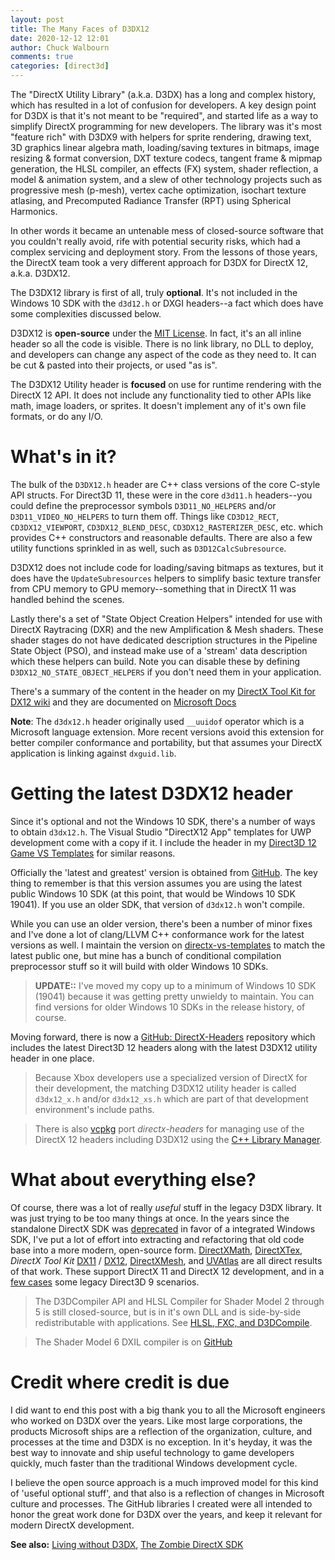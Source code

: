 ```yaml
---
layout: post
title: The Many Faces of D3DX12
date: 2020-12-12 12:01
author: Chuck Walbourn
comments: true
categories: [direct3d]
---
```


The "DirectX Utility Library" (a.k.a. D3DX) has a long and complex history, which has resulted in a lot of confusion for developers. A key design point for D3DX is that it's not meant to be "required", and started life as a way to simplify DirectX programming for new developers. The library was it's most "feature rich" with D3DX9 with helpers for sprite rendering, drawing text, 3D graphics linear algebra math, loading/saving textures in bitmaps, image resizing & format conversion, DXT texture codecs, tangent frame & mipmap generation, the HLSL compiler, an effects (FX) system, shader reflection, a model & animation system, and a slew of other technology projects such as progressive mesh (p-mesh), vertex cache optimization, isochart texture atlasing, and Precomputed Radiance Transfer (RPT) using Spherical Harmonics.

In other words it became an untenable mess of closed-source software that you couldn't really avoid, rife with potential security risks, which had a complex servicing and deployment story. From the lessons of those years, the DirectX team took a very different approach for D3DX for DirectX 12, a.k.a. D3DX12.
<!--more-->

The D3DX12 library is first of all, truly **optional**. It's not included in the Windows 10 SDK with the ``d3d12.h`` or DXGI headers--a fact which does have some complexities discussed below.

D3DX12 is **open-source** under the [MIT License](https://opensource.org/licenses/MIT). In fact, it's an all inline header so all the code is visible. There is no link library, no DLL to deploy, and developers can change any aspect of the code as they need to. It can be cut & pasted into their projects, or used "as is".

The D3DX12 Utility header is **focused** on use for runtime rendering with the DirectX 12 API. It does not include any functionality tied to other APIs like math, image loaders, or sprites. It doesn't implement any of it's own file formats, or do any I/O.

# What's in it?

The bulk of the ``D3DX12.h`` header are C++ class versions of the core C-style API structs. For Direct3D 11, these were in the core ``d3d11.h`` headers--you could define the preprocessor symbols  ``D3D11_NO_HELPERS`` and/or ``D3D11_VIDEO_NO_HELPERS`` to turn them off. Things like ``CD3D12_RECT``, ``CD3DX12_VIEWPORT``, ``CD3DX12_BLEND_DESC``, ``CD3DX12_RASTERIZER_DESC``, etc. which provides C++ constructors and reasonable defaults. There are also a few utility functions sprinkled in as well, such as ``D3D12CalcSubresource``.

D3DX12 does not include code for loading/saving bitmaps as textures, but it does have the ``UpdateSubresources`` helpers to simplify basic texture transfer from CPU memory to GPU memory--something that in DirectX 11 was handled behind the scenes.

Lastly there's a set of "State Object Creation Helpers" intended for use with DirectX Raytracing (DXR) and the new Amplification & Mesh shaders. These shader stages do not have dedicated description structures in the Pipeline State Object (PSO), and instead make use of a 'stream' data description which these helpers can build. Note you can disable these by defining ``D3DX12_NO_STATE_OBJECT_HELPERS`` if you don't need them in your application.

There's a summary of the content in the header on my [DirectX Tool Kit for DX12 wiki](https://github.com/microsoft/DirectXTK12/wiki/DirectXHelpers) and they are documented on [Microsoft Docs](https://docs.microsoft.com/en-us/windows/win32/direct3d12/helper-structures-and-functions-for-d3d12)

**Note**: The ``d3dx12.h`` header originally used ``__uuidof`` operator which is a Microsoft language extension. More recent versions avoid this extension for better compiler conformance and portability, but that assumes your DirectX application is linking against ``dxguid.lib``.

# Getting the latest D3DX12 header

Since it's optional and not the Windows 10 SDK, there's a number of ways to obtain ``d3dx12.h``. The Visual Studio "DirectX12 App" templates for UWP development come with a copy if it. I include the header in my [Direct3D 12 Game VS Templates](https://walbourn.github.io/direct3d-game-visual-studio-templates-redux/) for similar reasons.

Officially the 'latest and greatest' version is obtained from [GitHub](https://raw.githubusercontent.com/microsoft/DirectX-Headers/main/include/directx/d3dx12.h). The key thing to remember is that this version assumes you are using the latest public Windows 10 SDK (at this point, that would be Windows 10 SDK 19041). If you use an older SDK, that version of ``d3dx12.h`` won't compile.

While you can use an older version, there's been a number of minor fixes and I've done a lot of clang/LLVM C++ conformance work for the latest versions as well. I maintain the version on [directx-vs-templates](https://github.com/walbourn/directx-vs-templates/blob/master/d3d12game_win32_dr/d3dx12.h) to match the latest public one, but mine has a bunch of conditional compilation preprocessor stuff so it will build with older Windows 10 SDKs.

> **UPDATE::** I've moved my copy up to a minimum of Windows 10 SDK (19041) because it was getting pretty unwieldy to maintain. You can find versions for older Windows 10 SDKs in the release history, of course.

Moving forward, there is now a [GitHub: DirectX-Headers](https://github.com/microsoft/DirectX-Headers) repository which includes the latest Direct3D 12 headers along with the latest D3DX12 utility header in one place.

> Because Xbox developers use a specialized version of DirectX for their development, the matching D3DX12 utility header is called ``d3dx12_x.h`` and/or ``d3dx12_xs.h`` which are  part of that development environment's include paths.

> There is also [vcpkg](https://github.com/microsoft/vcpkg) port *directx-headers* for managing use of the DirectX 12 headers including D3DX12 using the [C++ Library Manager](https://docs.microsoft.com/en-us/cpp/build/vcpkg).

# What about everything else?

Of course, there was a lot of really *useful* stuff in the legacy D3DX library. It was just trying to be too many things at once. In the years since the standalone DirectX SDK was [deprecated](https://docs.microsoft.com/en-us/windows/win32/directx-sdk--august-2009-) in favor of a integrated Windows SDK, I've put a lot of effort into extracting and refactoring that old code base into a more modern, open-source form. [DirectXMath](https://walbourn.github.io/introducing-directxmath/), [DirectXTex](https://walbourn.github.io/directxtex/), *DirectX Tool Kit* [DX11](https://walbourn.github.io/directxtk/) / [DX12](https://walbourn.github.io/directx-tool-kit-for-directx-12/), [DirectXMesh](https://walbourn.github.io/directxmesh/), and [UVAtlas](https://walbourn.github.io/uvatlas-return-of-the-isochart/) are all direct results of that work. These support DirectX 11 and DirectX 12 development, and in a [few cases](https://walbourn.github.io/directx-tool-kit-for-audio-updates-and-a-direct3d-9-footnote/) some legacy Direct3D 9 scenarios.

> The D3DCompiler API and HLSL Compiler for Shader Model 2 through 5 is still closed-source, but is in it's own DLL and is side-by-side redistributable with applications. See [HLSL, FXC, and D3DCompile](https://walbourn.github.io/hlsl-fxc-and-d3dcompile/).

> The Shader Model 6 DXIL compiler is on [GitHub](https://github.com/Microsoft/DirectXShaderCompiler)

# Credit where credit is due

I did want to end this post with a big thank you to all the Microsoft engineers who worked on D3DX over the years. Like most large corporations, the products Microsoft ships are a reflection of the organization, culture, and processes at the time and D3DX is no exception. In it's heyday, it was the best way to innovate and ship useful technology to game developers quickly, much faster than the traditional Windows development cycle.

I believe the open source approach is a much improved model for this kind of 'useful optional stuff', and that also is a reflection of changes in Microsoft culture and processes. The GitHub libraries I created were all intended to honor the great work done for D3DX over the years, and keep it relevant for modern DirectX development.

**See also:** [Living without D3DX](https://walbourn.github.io/living-without-d3dx/), [The Zombie DirectX SDK](https://walbourn.github.io/the-zombie-directx-sdk/)
